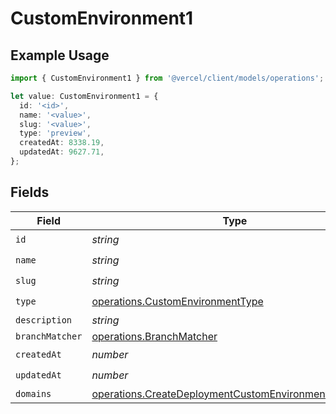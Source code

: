 # CustomEnvironment1

## Example Usage

```typescript
import { CustomEnvironment1 } from '@vercel/client/models/operations';

let value: CustomEnvironment1 = {
  id: '<id>',
  name: '<value>',
  slug: '<value>',
  type: 'preview',
  createdAt: 8338.19,
  updatedAt: 9627.71,
};
```

## Fields

| Field           | Type                                                                                                                         | Required           | Description |
| --------------- | ---------------------------------------------------------------------------------------------------------------------------- | ------------------ | ----------- |
| `id`            | _string_                                                                                                                     | :heavy_check_mark: | N/A         |
| `name`          | _string_                                                                                                                     | :heavy_check_mark: | N/A         |
| `slug`          | _string_                                                                                                                     | :heavy_check_mark: | N/A         |
| `type`          | [operations.CustomEnvironmentType](../../models/operations/customenvironmenttype.md)                                         | :heavy_check_mark: | N/A         |
| `description`   | _string_                                                                                                                     | :heavy_minus_sign: | N/A         |
| `branchMatcher` | [operations.BranchMatcher](../../models/operations/branchmatcher.md)                                                         | :heavy_minus_sign: | N/A         |
| `createdAt`     | _number_                                                                                                                     | :heavy_check_mark: | N/A         |
| `updatedAt`     | _number_                                                                                                                     | :heavy_check_mark: | N/A         |
| `domains`       | [operations.CreateDeploymentCustomEnvironmentDomains](../../models/operations/createdeploymentcustomenvironmentdomains.md)[] | :heavy_minus_sign: | N/A         |

